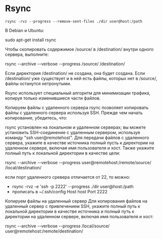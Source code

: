 # Rsync

`rsync -rvz --progress --remove-sent-files ./dir user@host:/path`

В Debian и Ubuntu:

sudo apt-get install rsync

Чтобы скопировать содержимое /source/ в /destination/ внутри одного сервера, выполните:

rsync --archive --verbose --progress /source/ /destination/

Если директория /destination/ не создана, она будет создана. Если /destination/ уже существует и в ней есть файлы, которых нет в /source/, файлы останутся нетронутыми.

Rsync использует специальный алгоритм для минимизации трафика, копируя только изменившиеся части файлов.

Копируем файлы с удаленного сервера
rsync позволяет копировать файлы с удаленного сервера используя SSH. Прежде чем начать копирование, убедитесь, что:

rsync установлен на локальном и удаленном серверах;
вы можете установить SSH-соединение с удаленным сервером, используя команду "ssh user@remotehost".
Для передачи файлов с удаленного сервера, укажите в качестве источника полный пусть к директории на удаленном сервере, включая имя пользователя и хост. Также укажите полный путь к локальной директории в качестве цели:

rsync --archive --verbose --progress user@remotehost:/remote/source/ /local/destination/

если порт удаленного сревера отличается от 22, то можно:
 - rsync -rvz -e 'ssh -p 2222' --progress ./dir user@host:/path
 - прописать в ~/.ssh/config
    Host host
        Port 2222


Копируем файлы на удаленный сервер
Для копирования файлов на удаленный сервер с привлечением SSH, укажите полный путь к локальной директории в качестве источника и полный путь к директории на удаленном сервере, включая имя пользователя и хост:

rsync --archive --verbose --progress /local/source/ user@remotehost:/remote/destination/